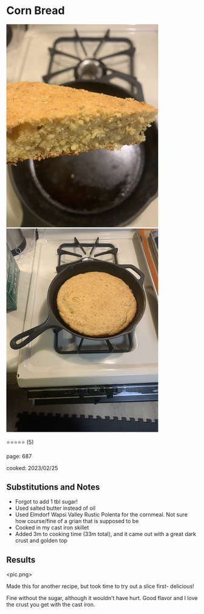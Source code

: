 # Corn Bread
<img src="/cooking/3.jpg" alt="zoomed in" width="400"/> <img src="/cooking/4.jpg" alt="zoomed out" width="400"/>

:star::star::star::star::star: (5)

page: 687

cooked: 2023/02/25

## Substitutions and Notes
- Forgot to add 1 tbl sugar! 
- Used salted butter instead of oil
- Used Elmdorf Wapsi Valley Rustic Polenta for the cornmeal. Not sure how course/fine of a grian that is supposed to be
- Cooked in my cast iron skillet
- Added 3m to cooking time (33m total), and it came out with a great dark crust and golden top

## Results
<pic.png>

Made this for another recipe, but took time to try out a slice first- delicious! 

Fine without the sugar, although it wouldn't have hurt. Good flavor and I love the crust you get with the cast iron.  
